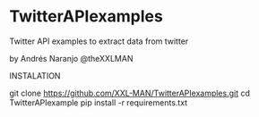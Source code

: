 # TwitterAPIexamples
Twitter API examples to extract data from twitter

by Andrés Naranjo @theXXLMAN

INSTALATION 

git clone https://github.com/XXL-MAN/TwitterAPIexamples.git
cd TwitterAPIexample
pip install -r requirements.txt


